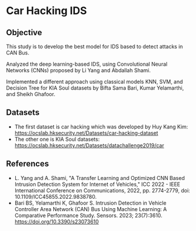 # Car Hacking IDS

## Objective
This study is to develop the best model for IDS based to detect attacks in CAN Bus.

Analyzed the deep learning-based IDS, using Convolutional Neural Networks (CNNs) proposed by Li Yang and Abdallah Shami. 

Implemented a different approach using classical models KNN, SVM, and Decision Tree for KIA Soul datasets by Bifta Sama Bari, Kumar Yelamarthi, and Sheikh Ghafoor.

## Datasets
- The first dataset is car hacking which was developed by Huy Kang Kim: https://ocslab.hksecurity.net/Datasets/car-hacking-dataset
- The other one is KIA Soul datasets: https://ocslab.hksecurity.net/Datasets/datachallenge2019/car

## References
- L. Yang and A. Shami, "A Transfer Learning and Optimized CNN Based Intrusion Detection System for Internet of Vehicles," ICC 2022 - IEEE International Conference on Communications, 2022, pp. 2774-2779, doi: 10.1109/ICC45855.2022.9838780.
- Bari BS, Yelamarthi K, Ghafoor S. Intrusion Detection in Vehicle Controller Area Network (CAN) Bus Using Machine Learning: A Comparative Performance Study. Sensors. 2023; 23(7):3610. https://doi.org/10.3390/s23073610 

